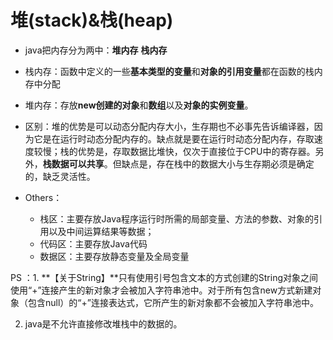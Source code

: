 # 堆\(stack\)&栈\(heap\)

* java把内存分为两中：**堆内存**  **栈内存**

* 栈内存：函数中定义的一些**基本类型的变量**和**对象的引用变量**都在函数的栈内存中分配

* 堆内存：存放**new创建的对象**和**数组**以及**对象的实例变量**。

* 区别：堆的优势是可以动态分配内存大小，生存期也不必事先告诉编译器，因为它是在运行时动态分配内存的。缺点就是要在运行时动态分配内存，存取速度较慢；栈的优势是，存取数据比堆快，仅次于直接位于CPU中的寄存器。另外，**栈数据可以共享**。但缺点是，存在栈中的数据大小与生存期必须是确定的，缺乏灵活性。

* Others：

  * 栈区：主要存放Java程序运行时所需的局部变量、方法的参数、对象的引用以及中间运算结果等数据；
  * 代码区：主要存放Java代码
  * 数据区：主要存放静态变量及全局变量

PS ：1. **【关于String】**只有使用引号包含文本的方式创建的String对象之间使用“+”连接产生的新对象才会被加入字符串池中。对于所有包含new方式新建对象（包含null）的“+”连接表达式，它所产生的新对象都不会被加入字符串池中。

2. java是不允许直接修改堆栈中的数据的。

